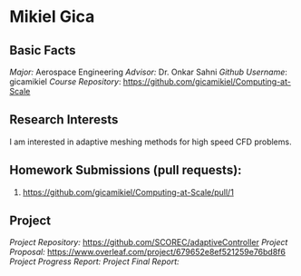 # Mikiel Gica

## Basic Facts
*Major:* Aerospace Engineering
*Advisor:* Dr. Onkar Sahni
*Github Username*: gicamikiel
*Course Repository*: https://github.com/gicamikiel/Computing-at-Scale


## Research Interests
I am interested in adaptive meshing methods for high speed CFD problems.


## Homework Submissions (pull requests):
1. https://github.com/gicamikiel/Computing-at-Scale/pull/1


## Project
*Project Repository:* https://github.com/SCOREC/adaptiveController
*Project Proposal:* https://www.overleaf.com/project/679652e8ef521259e76bd8f6
*Project Progress Report:*
*Project Final Report:*